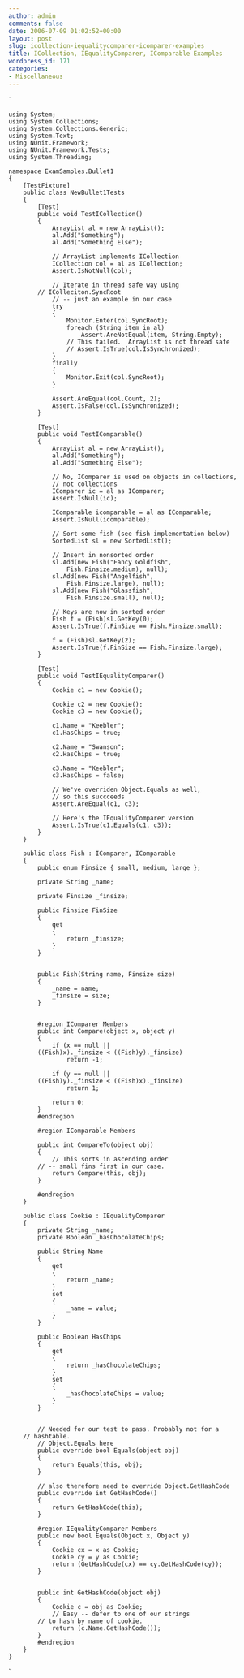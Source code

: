 ```yaml
---
author: admin
comments: false
date: 2006-07-09 01:02:52+00:00
layout: post
slug: icollection-iequalitycomparer-icomparer-examples
title: ICollection, IEqualityComparer, IComparable Examples
wordpress_id: 171
categories:
- Miscellaneous
---
```


`
    
    
    using System;
    using System.Collections;
    using System.Collections.Generic;
    using System.Text;
    using NUnit.Framework;
    using NUnit.Framework.Tests;
    using System.Threading;
    
    namespace ExamSamples.Bullet1
    {
        [TestFixture]
        public class NewBullet1Tests
        {
            [Test]
            public void TestICollection()
            {
                ArrayList al = new ArrayList();
                al.Add("Something");
                al.Add("Something Else");
    
                // ArrayList implements ICollection
                ICollection col = al as ICollection;
                Assert.IsNotNull(col);
    
                // Iterate in thread safe way using
    	    // IColleciton.SyncRoot
                // -- just an example in our case
                try
                {
                    Monitor.Enter(col.SyncRoot);
                    foreach (String item in al)
                        Assert.AreNotEqual(item, String.Empty);
                    // This failed.  ArrayList is not thread safe
                    // Assert.IsTrue(col.IsSynchronized);
                }
                finally
                {
                    Monitor.Exit(col.SyncRoot);
                }
    
                Assert.AreEqual(col.Count, 2);
                Assert.IsFalse(col.IsSynchronized);
            }
    
            [Test]
            public void TestIComparable()
            {
                ArrayList al = new ArrayList();
                al.Add("Something");
                al.Add("Something Else");
    
                // No, IComparer is used on objects in collections,
                // not collections
                IComparer ic = al as IComparer;
                Assert.IsNull(ic);
    
                IComparable icomparable = al as IComparable;
                Assert.IsNull(icomparable);
    
                // Sort some fish (see fish implementation below)
                SortedList sl = new SortedList();
    
                // Insert in nonsorted order
                sl.Add(new Fish("Fancy Goldfish",
                    Fish.Finsize.medium), null);
                sl.Add(new Fish("Angelfish",
                    Fish.Finsize.large), null);
                sl.Add(new Fish("Glassfish",
                    Fish.Finsize.small), null);
    
                // Keys are now in sorted order
                Fish f = (Fish)sl.GetKey(0);
                Assert.IsTrue(f.FinSize == Fish.Finsize.small);
    
                f = (Fish)sl.GetKey(2);
                Assert.IsTrue(f.FinSize == Fish.Finsize.large);
            }
    
            [Test]
            public void TestIEqualityComparer()
            {
                Cookie c1 = new Cookie();
    
                Cookie c2 = new Cookie();
                Cookie c3 = new Cookie();
    
                c1.Name = "Keebler";
                c1.HasChips = true;
    
                c2.Name = "Swanson";
                c2.HasChips = true;
    
                c3.Name = "Keebler";
                c3.HasChips = false;
    
                // We've overriden Object.Equals as well,
                // so this succceeds
                Assert.AreEqual(c1, c3);
    
                // Here's the IEqualityComparer version
                Assert.IsTrue(c1.Equals(c1, c3));
            }
        }
    
        public class Fish : IComparer, IComparable
        {
            public enum Finsize { small, medium, large };
    
            private String _name;
    
            private Finsize _finsize;
    
            public Finsize FinSize
            {
                get
                {
                    return _finsize;
                }
            }
    
    
            public Fish(String name, Finsize size)
            {
                _name = name;
                _finsize = size;
            }
    
    
            #region IComparer Members
            public int Compare(object x, object y)
            {
                if (x == null ||
    		((Fish)x)._finsize < ((Fish)y)._finsize)
                    return -1;
    
                if (y == null ||
    		((Fish)y)._finsize < ((Fish)x)._finsize)
                    return 1;
    
                return 0;
            }
            #endregion
    
            #region IComparable Members
    
            public int CompareTo(object obj)
            {
                // This sorts in ascending order
    	    // -- small fins first in our case.
                return Compare(this, obj);
            }
    
            #endregion
        }
    
        public class Cookie : IEqualityComparer
        {
            private String _name;
            private Boolean _hasChocolateChips;
    
            public String Name
            {
                get
                {
                    return _name;
                }
                set
                {
                    _name = value;
                }
            }
    
            public Boolean HasChips
            {
                get
                {
                    return _hasChocolateChips;
                }
                set
                {
                    _hasChocolateChips = value;
                }
            }
    
    
            // Needed for our test to pass. Probably not for a
    	// hashtable.
            // Object.Equals here
            public override bool Equals(object obj)
            {
                return Equals(this, obj);
            }
    
            // also therefore need to override Object.GetHashCode
            public override int GetHashCode()
            {
                return GetHashCode(this);
            }
    
            #region IEqualityComparer Members
            public new bool Equals(Object x, Object y)
            {
                Cookie cx = x as Cookie;
                Cookie cy = y as Cookie;
                return (GetHashCode(cx) == cy.GetHashCode(cy));
            }
    
    
            public int GetHashCode(object obj)
            {
                Cookie c = obj as Cookie;
                // Easy -- defer to one of our strings
    	    // to hash by name of cookie.
                return (c.Name.GetHashCode());
            }
            #endregion
        }
    }
    

`

